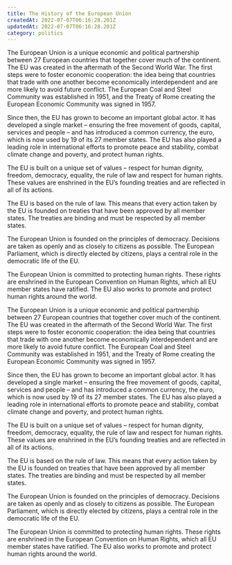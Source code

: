 ```yaml
---
title: The History of the European Union
createdAt: 2022-07-07T06:16:28.201Z
updatedAt: 2022-07-07T06:16:28.201Z
category: politics
---
```


The European Union is a unique economic and political partnership between 27 European countries that together cover much of the continent. The EU was created in the aftermath of the Second World War. The first steps were to foster economic cooperation: the idea being that countries that trade with one another become economically interdependent and are more likely to avoid future conflict. The European Coal and Steel Community was established in 1951, and the Treaty of Rome creating the European Economic Community was signed in 1957.

Since then, the EU has grown to become an important global actor. It has developed a single market – ensuring the free movement of goods, capital, services and people – and has introduced a common currency, the euro, which is now used by 19 of its 27 member states. The EU has also played a leading role in international efforts to promote peace and stability, combat climate change and poverty, and protect human rights.

The EU is built on a unique set of values – respect for human dignity, freedom, democracy, equality, the rule of law and respect for human rights. These values are enshrined in the EU’s founding treaties and are reflected in all of its actions.

The EU is based on the rule of law. This means that every action taken by the EU is founded on treaties that have been approved by all member states. The treaties are binding and must be respected by all member states.

The European Union is founded on the principles of democracy. Decisions are taken as openly and as closely to citizens as possible. The European Parliament, which is directly elected by citizens, plays a central role in the democratic life of the EU.

The European Union is committed to protecting human rights. These rights are enshrined in the European Convention on Human Rights, which all EU member states have ratified. The EU also works to promote and protect human rights around the world.

The European Union is a unique economic and political partnership between 27 European countries that together cover much of the continent. The EU was created in the aftermath of the Second World War. The first steps were to foster economic cooperation: the idea being that countries that trade with one another become economically interdependent and are more likely to avoid future conflict. The European Coal and Steel Community was established in 1951, and the Treaty of Rome creating the European Economic Community was signed in 1957.

Since then, the EU has grown to become an important global actor. It has developed a single market – ensuring the free movement of goods, capital, services and people – and has introduced a common currency, the euro, which is now used by 19 of its 27 member states. The EU has also played a leading role in international efforts to promote peace and stability, combat climate change and poverty, and protect human rights.

The EU is built on a unique set of values – respect for human dignity, freedom, democracy, equality, the rule of law and respect for human rights. These values are enshrined in the EU’s founding treaties and are reflected in all of its actions.

The EU is based on the rule of law. This means that every action taken by the EU is founded on treaties that have been approved by all member states. The treaties are binding and must be respected by all member states.

The European Union is founded on the principles of democracy. Decisions are taken as openly and as closely to citizens as possible. The European Parliament, which is directly elected by citizens, plays a central role in the democratic life of the EU.

The European Union is committed to protecting human rights. These rights are enshrined in the European Convention on Human Rights, which all EU member states have ratified. The EU also works to promote and protect human rights around the world.
